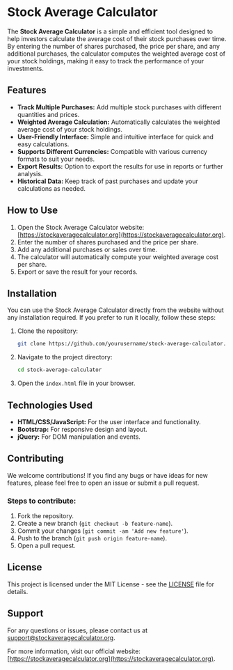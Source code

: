 # Stock Average Calculator

The **Stock Average Calculator** is a simple and efficient tool designed to help investors calculate the average cost of their stock purchases over time. By entering the number of shares purchased, the price per share, and any additional purchases, the calculator computes the weighted average cost of your stock holdings, making it easy to track the performance of your investments.

## Features

- **Track Multiple Purchases:** Add multiple stock purchases with different quantities and prices.
- **Weighted Average Calculation:** Automatically calculates the weighted average cost of your stock holdings.
- **User-Friendly Interface:** Simple and intuitive interface for quick and easy calculations.
- **Supports Different Currencies:** Compatible with various currency formats to suit your needs.
- **Export Results:** Option to export the results for use in reports or further analysis.
- **Historical Data:** Keep track of past purchases and update your calculations as needed.

## How to Use

1. Open the Stock Average Calculator website: [https://stockaveragecalculator.org](https://stockaveragecalculator.org).
2. Enter the number of shares purchased and the price per share.
3. Add any additional purchases or sales over time.
4. The calculator will automatically compute your weighted average cost per share.
5. Export or save the result for your records.

## Installation

You can use the Stock Average Calculator directly from the website without any installation required. If you prefer to run it locally, follow these steps:

1. Clone the repository:
    ```bash
    git clone https://github.com/yourusername/stock-average-calculator.git
    ```
2. Navigate to the project directory:
    ```bash
    cd stock-average-calculator
    ```
3. Open the `index.html` file in your browser.

## Technologies Used

- **HTML/CSS/JavaScript:** For the user interface and functionality.
- **Bootstrap:** For responsive design and layout.
- **jQuery:** For DOM manipulation and events.

## Contributing

We welcome contributions! If you find any bugs or have ideas for new features, please feel free to open an issue or submit a pull request.

### Steps to contribute:
1. Fork the repository.
2. Create a new branch (`git checkout -b feature-name`).
3. Commit your changes (`git commit -am 'Add new feature'`).
4. Push to the branch (`git push origin feature-name`).
5. Open a pull request.

## License

This project is licensed under the MIT License - see the [LICENSE](LICENSE) file for details.

## Support

For any questions or issues, please contact us at [support@stockaveragecalculator.org](mailto:support@stockaveragecalculator.org).

For more information, visit our official website: [https://stockaveragecalculator.org](https://stockaveragecalculator.org).
